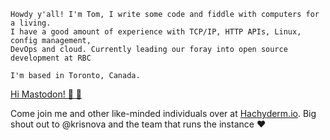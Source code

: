 ```
Howdy y'all! I'm Tom, I write some code and fiddle with computers for a living.
I have a good amount of experience with TCP/IP, HTTP APIs, Linux, config management,
DevOps and cloud. Currently leading our foray into open source development at RBC 

I'm based in Toronto, Canada.
```

<a rel="me" href="https://hachyderm.io/@coopernetes">Hi Mastodon! 👋 🐘</a>

Come join me and other like-minded individuals over at [Hachyderm.io](https://hachyderm.io).
Big shout out to @krisnova and the team that runs the instance ♥️
